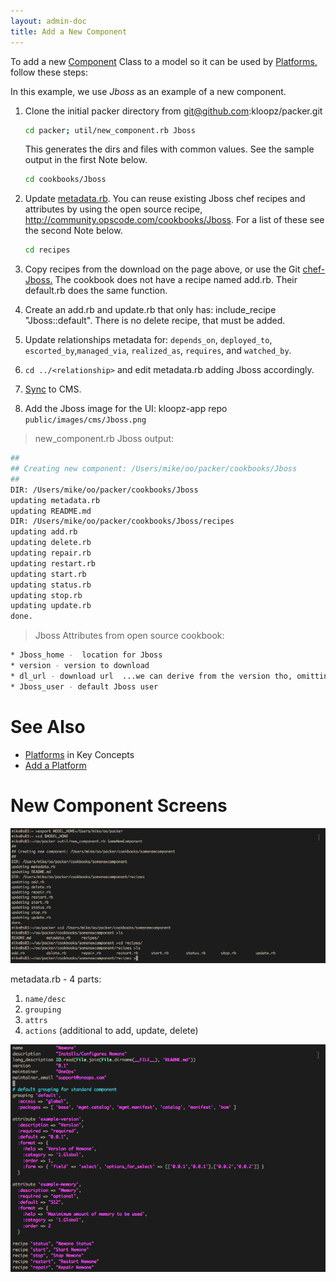 ```yaml
---
layout: admin-doc
title: Add a New Component
---
```



To add a new [Component](../general/key-concepts.html#component) Class to a model so it can be used by 
[Platforms,](../general/key-concepts.html#platform) follow these steps:

In this example, we use *Jboss* as an example of a new component.

1. Clone the initial packer directory from git@github.com:kloopz/packer.git

    ~~~bash
    cd packer; util/new_component.rb Jboss
    ~~~

     This generates the dirs and files with common values. See the sample output in the first Note below.

    ~~~bash
    cd cookbooks/Jboss
    ~~~

2. Update <a href="/developer/content-development/metadata.html">metadata.rb</a>. You can reuse existing Jboss chef recipes and attributes by using the open source recipe, http://community.opscode.com/cookbooks/Jboss. For a list of these see the second Note below.

    ~~~bash
    cd recipes
    ~~~

3. Copy recipes from the download on the page above, or use the Git [chef-Jboss.](https://github.com/bryanwb/chef-Jboss/tree/master/recipes) The cookbook does not have a recipe named add.rb. Their default.rb does the same function.
4. Create an add.rb and update.rb that only has: include_recipe "Jboss::default". There is no delete recipe, that must be added.
5. Update relationships metadata for: `depends_on`, `deployed_to`, `escorted_by`,`managed_via`, `realized_as`, `requires`, and `watched_by`.
6. `cd ../<relationship>` and edit metadata.rb adding Jboss accordingly.
7. <a href="/developer/content-development/cms-sync.html">Sync</a> to CMS.
8. Add the Jboss image for the UI: kloopz-app repo `public/images/cms/Jboss.png`

> new_component.rb Jboss output:

~~~bash
##
## Creating new component: /Users/mike/oo/packer/cookbooks/Jboss
##
DIR: /Users/mike/oo/packer/cookbooks/Jboss
updating metadata.rb
updating README.md
DIR: /Users/mike/oo/packer/cookbooks/Jboss/recipes
updating add.rb
updating delete.rb
updating repair.rb
updating restart.rb
updating start.rb
updating status.rb
updating stop.rb
updating update.rb
done.
~~~

> Jboss Attributes from open source cookbook:

~~~bash
* Jboss_home -  location for Jboss
* version - version to download
* dl_url - download url  ...we can derive from the version tho, omitting
* Jboss_user - default Jboss user
~~~

# See Also

* <a href="/developer/general/key-concepts.html">Platforms</a> in Key Concepts
* <a href="/developer/content-development/add-a-platform.html">Add a Platform</a>

# New Component Screens

![New component screen 1](/assets/docs/local/images/new-component-screen-1.png)

metadata.rb  - 4 parts:

1. `name/desc`
2. `grouping`
3. `attrs`
4. `actions` (additional to add, update, delete)

![New component screen 2](/assets/docs/local/images/new-component-screen-2.png)
